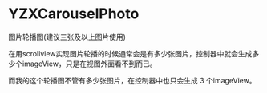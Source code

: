 # YZXCarouselPhoto
图片轮播图(建议三张及以上图片使用)

在用scrollview实现图片轮播的时候通常会是有多少张图片，控制器中就会生成多少个imageView，只是在视图外面看不到而已。


而我的这个轮播图不管有多少张图片，在控制器中也只会生成 3 个imageView。
